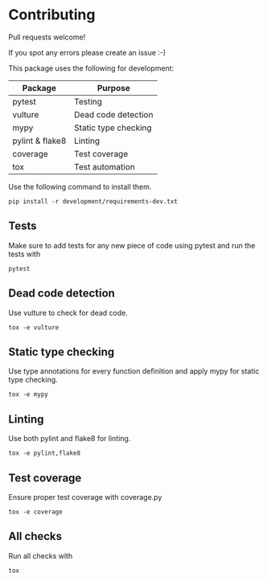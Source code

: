 # Contributing
Pull requests welcome!

If you spot any errors please create an issue :-)

This package uses the following for development:

| Package         | Purpose              |
| -------         | -------              |
| pytest          | Testing              |
| vulture         | Dead code detection  |
| mypy            | Static type checking |
| pylint & flake8 | Linting              |
| coverage        | Test coverage        |
| tox             | Test automation      |

Use the following command to install them.

    pip install -r development/requirements-dev.txt

## Tests
Make sure to add tests for any new piece of code using pytest and run the tests with

    pytest

## Dead code detection
Use vulture to check for dead code.

    tox -e vulture

## Static type checking
Use type annotations for every function definition and apply mypy for static type checking.

    tox -e mypy

## Linting
Use both pylint and flake8 for linting.

    tox -e pylint,flake8

## Test coverage
Ensure proper test coverage with coverage.py

    tox -e coverage

## All checks
Run all checks with

    tox
